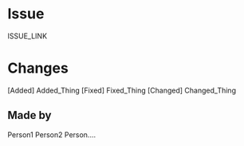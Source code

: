# Issue
ISSUE_LINK

# Changes
[Added] Added_Thing
[Fixed] Fixed_Thing
[Changed] Changed_Thing

## Made by
Person1
Person2
Person....
